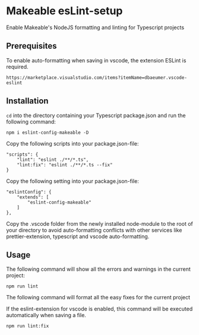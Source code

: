 # Makeable esLint-setup

Enable Makeable's NodeJS formatting and linting for Typescript projects


## Prerequisites

To enable auto-formatting when saving in vscode, the extension ESLint is required.

```
https://marketplace.visualstudio.com/items?itemName=dbaeumer.vscode-eslint
```

## Installation

```cd``` into the directory containing your Typescript package.json and run the following command:

```npm i eslint-config-makeable -D```

Copy the following scripts into your package.json-file:

```
"scripts": {
    "lint": "eslint ./**/*.ts",
    "lint:fix": "eslint ./**/*.ts --fix"
}
```

Copy the following setting into your package.json-file:

```
"eslintConfig": {
    "extends": [
        "eslint-config-makeable"
    ]
},
```

Copy the .vscode folder from the newly installed node-module to the root of your directory to avoid auto-formatting conflicts with other services like prettier-extension, typescript and vscode auto-formatting.

## Usage

The following command will show all the errors and warnings in the current project:

```npm run lint```

The following command will format all the easy fixes for the current project

If the eslint-extension for vscode is enabled, this command will be executed automatically when saving a file.

```npm run lint:fix```
